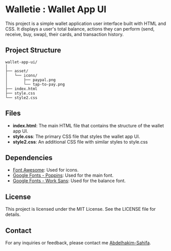 # Walletie : Wallet App UI

This project is a simple wallet application user interface built with HTML and CSS. It displays a user's total balance, actions they can perform (send, receive, buy, swap), their cards, and transaction history.

## Project Structure

```
wallet-app-ui/
│
├── asset/
│   └── icons/
│       ├── paypal.png
│       └── tap-to-pay.png
├── index.html
├── style.css
└── style2.css
```

## Files

- **index.html**: The main HTML file that contains the structure of the wallet app UI.
- **style.css**: The primary CSS file that styles the wallet app UI.
- **style2.css**: An additional CSS file with similar styles to style.css

## Dependencies

- [Font Awesome](https://cdnjs.cloudflare.com/ajax/libs/font-awesome/6.0.0-beta3/css/all.min.css): Used for icons.
- [Google Fonts - Poppins](https://fonts.googleapis.com/css2?family=Poppins:wght@100;200;300;400;500;600;700;800;900&display=swap): Used for the main font.
- [Google Fonts - Work Sans](https://fonts.googleapis.com/css2?family=Work+Sans:ital,wght@0,100..900;1,100..900&display=swap): Used for the balance font.

## License

This project is licensed under the MIT License. See the LICENSE file for details.

## Contact

For any inquiries or feedback, please contact me [Abdelhakim-Sahifa](mailto:abdelhakim.sahifa@gmail.com).
